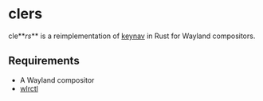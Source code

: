 # clers

cle**_rs_** is a reimplementation of [keynav](https://www.semicomplete.com/projects/keynav/) in Rust for Wayland compositors.

## Requirements

* A Wayland compositor
* [wlrctl](https://git.sr.ht/~brocellous/wlrctl)
